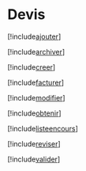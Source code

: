 # Devis

[!include[ajouter](devis.ajouter.autogen.md)]

[!include[archiver](devis.archiver.autogen.md)]

[!include[creer](devis.creer.autogen.md)]

[!include[facturer](devis.facturer.autogen.md)]

[!include[modifier](devis.modifier.autogen.md)]

[!include[obtenir](devis.obtenir.autogen.md)]

[!include[listeencours](devis.listeencours.autogen.md)]

[!include[reviser](devis.reviser.autogen.md)]

[!include[valider](devis.valider.autogen.md)]


































































































